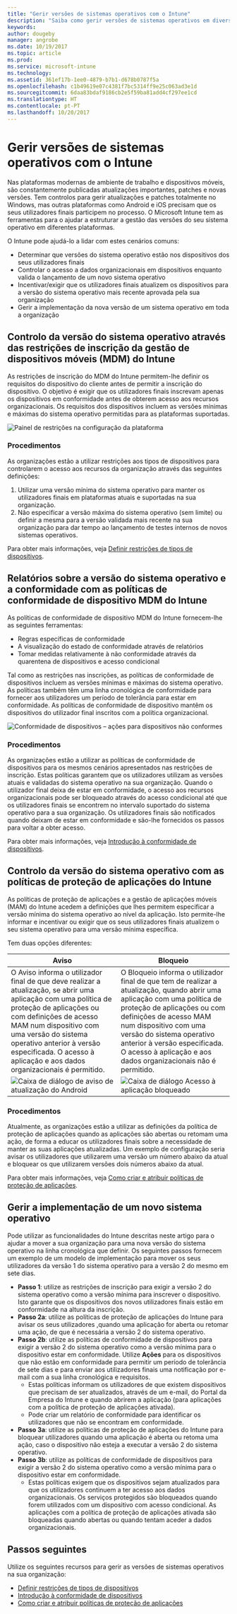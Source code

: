 ```yaml
---
title: "Gerir versões de sistemas operativos com o Intune"
description: "Saiba como gerir versões de sistemas operativos em diversas plataformas com o Microsoft Intune."
keywords: 
author: dougeby
manager: angrobe
ms.date: 10/19/2017
ms.topic: article
ms.prod: 
ms.service: microsoft-intune
ms.technology: 
ms.assetid: 361ef17b-1ee0-4879-b7b1-d678b0787f5a
ms.openlocfilehash: c1b49619e07c4381f7bc5314ff9e25c063ad3e1d
ms.sourcegitcommit: 6daa83bdaf9186cb2e5f59ba81add4cf297ee1cd
ms.translationtype: HT
ms.contentlocale: pt-PT
ms.lasthandoff: 10/20/2017
---
```

# <a name="manage-operating-system-versions-with-intune"></a>Gerir versões de sistemas operativos com o Intune
Nas plataformas modernas de ambiente de trabalho e dispositivos móveis, são constantemente publicadas atualizações importantes, patches e novas versões. Tem controlos para gerir atualizações e patches totalmente no Windows, mas outras plataformas como Android e iOS precisam que os seus utilizadores finais participem no processo.  O Microsoft Intune tem as ferramentas para o ajudar a estruturar a gestão das versões do seu sistema operativo em diferentes plataformas.

O Intune pode ajudá-lo a lidar com estes cenários comuns: 
- Determinar que versões do sistema operativo estão nos dispositivos dos seus utilizadores finais
- Controlar o acesso a dados organizacionais em dispositivos enquanto valida o lançamento de um novo sistema operativo
- Incentivar/exigir que os utilizadores finais atualizem os dispositivos para a versão do sistema operativo mais recente aprovada pela sua organização
- Gerir a implementação da nova versão de um sistema operativo em toda a organização
  
## <a name="operating-system-version-control-using-intune-mobile-device-management-mdm-enrollment-restrictions"></a>Controlo da versão do sistema operativo através das restrições de inscrição da gestão de dispositivos móveis (MDM) do Intune
As restrições de inscrição do MDM do Intune permitem-lhe definir os requisitos do dispositivo do cliente antes de permitir a inscrição do dispositivo. O objetivo é exigir que os utilizadores finais inscrevam apenas os dispositivos em conformidade antes de obterem acesso aos recursos organizacionais. Os requisitos dos dispositivos incluem as versões mínimas e máximas do sistema operativo permitidas para as plataformas suportadas.
 
![Painel de restrições na configuração da plataforma](./media/os-version-platform-configurations.png) 
 
### <a name="in-practice"></a>Procedimentos
As organizações estão a utilizar restrições aos tipos de dispositivos para controlarem o acesso aos recursos da organização através das seguintes definições: 
1. Utilizar uma versão mínima do sistema operativo para manter os utilizadores finais em plataformas atuais e suportadas na sua organização. 
2. Não especificar a versão máxima do sistema operativo (sem limite) ou definir a mesma para a versão validada mais recente na sua organização para dar tempo ao lançamento de testes internos de novos sistemas operativos.

Para obter mais informações, veja [Definir restrições de tipos de dispositivos](https://docs.microsoft.com/en-us/intune/enrollment-restrictions-set#set-device-type-restrictions).
 
## <a name="operating-system-version-reporting-and-compliance-with-intune-mdm-device-compliance-policies"></a>Relatórios sobre a versão do sistema operativo e a conformidade com as políticas de conformidade de dispositivo MDM do Intune
As políticas de conformidade de dispositivo MDM do Intune fornecem-lhe as seguintes ferramentas: 
- Regras específicas de conformidade
- A visualização do estado de conformidade através de relatórios
- Tomar medidas relativamente à não conformidade através da quarentena de dispositivos e acesso condicional

Tal como as restrições nas inscrições, as políticas de conformidade de dispositivos incluem as versões mínimas e máximas do sistema operativo. As políticas também têm uma linha cronológica de conformidade para fornecer aos utilizadores um período de tolerância para estar em conformidade. As políticas de conformidade de dispositivo mantêm os dispositivos do utilizador final inscritos com a política organizacional.

![Conformidade de dispositivos – ações para dispositivos não conformes](./media/os-version-actions-noncompliance.png) 

### <a name="in-practice"></a>Procedimentos
As organizações estão a utilizar as políticas de conformidade de dispositivos para os mesmos cenários apresentados nas restrições de inscrição. Estas políticas garantem que os utilizadores utilizam as versões atuais e validadas do sistema operativo na sua organização. Quando o utilizador final deixa de estar em conformidade, o acesso aos recursos organizacionais pode ser bloqueado através do acesso condicional até que os utilizadores finais se encontrem no intervalo suportado do sistema operativo para a sua organização. Os utilizadores finais são notificados quando deixam de estar em conformidade e são-lhe fornecidos os passos para voltar a obter acesso.   

Para obter mais informações, veja [Introdução à conformidade de dispositivos](https://docs.microsoft.com/en-us/intune/device-compliance-get-started).
 
## <a name="operating-system-version-controls-using-intune-app-protection-policies"></a>Controlo da versão do sistema operativo com as políticas de proteção de aplicações do Intune    
As políticas de proteção de aplicações e a gestão de aplicações móveis (MAM) do Intune acedem a definições que lhes permitem especificar a versão mínima do sistema operativo ao nível da aplicação. Isto permite-lhe informar e incentivar ou exigir que os seus utilizadores finais atualizem o seu sistema operativo para uma versão mínima específica.
 
Tem duas opções diferentes: 

|Aviso  |Bloqueio  |
|---------|---------|
|O Aviso informa o utilizador final de que deve realizar a atualização, se abrir uma aplicação com uma política de proteção de aplicações ou com definições de acesso MAM num dispositivo com uma versão do sistema operativo anterior à versão especificada. O acesso à aplicação e aos dados organizacionais é permitido.|O Bloqueio informa o utilizador final de que tem de realizar a atualização, quando abrir uma aplicação com uma política de proteção de aplicações ou com definições de acesso MAM num dispositivo com uma versão do sistema operativo anterior à versão especificada. O acesso à aplicação e aos dados organizacionais não é permitido.|
|![Caixa de diálogo de aviso de atualização do Android](./media/os-version-update-warning.png)    |![Caixa de diálogo Acesso à aplicação bloqueado](./media/os-version-access-blocked.png)          |

 
### <a name="in-practice"></a>Procedimentos
Atualmente, as organizações estão a utilizar as definições da política de proteção de aplicações quando as aplicações são abertas ou retomam uma ação, de forma a educar os utilizadores finais sobre a necessidade de manter as suas aplicações atualizadas. Um exemplo de configuração seria avisar os utilizadores que utilizarem uma versão um número abaixo da atual e bloquear os que utilizarem versões dois números abaixo da atual.
 
Para obter mais informações, veja [Como criar e atribuir políticas de proteção de aplicações](https://docs.microsoft.com/intune/app-protection-policies).

## <a name="managing-a-new-operating-system-version-rollout"></a>Gerir a implementação de um novo sistema operativo
Pode utilizar as funcionalidades do Intune descritas neste artigo para o ajudar a mover a sua organização para uma nova versão do sistema operativo na linha cronológica que definir. Os seguintes passos fornecem um exemplo de um modelo de implementação para mover os seus utilizadores da versão 1 do sistema operativo para a versão 2 do mesmo em sete dias.
- **Passo 1**: utilize as restrições de inscrição para exigir a versão 2 do sistema operativo como a versão mínima para inscrever o dispositivo. Isto garante que os dispositivos dos novos utilizadores finais estão em conformidade na altura da inscrição.
- **Passo 2a**: utilize as políticas de proteção de aplicações do Intune para avisar os seus utilizadores ,quando uma aplicação for aberta ou retomar uma ação, de que é necessária a versão 2 do sistema operativo.
- **Passo 2b**: utilize as políticas de conformidade de dispositivos para exigir a versão 2 do sistema operativo como a versão mínima para o dispositivo estar em conformidade. Utilize **Ações** para os dispositivos que não estão em conformidade para permitir um período de tolerância de sete dias e para enviar aos utilizadores finais uma notificação por e-mail com a sua linha cronológica e requisitos.
  -  Estas políticas informam os utilizadores de que existem dispositivos que precisam de ser atualizados, através de um e-mail, do Portal da Empresa do Intune e quando abrirem a aplicação (para aplicações com a política de proteção de aplicações ativada).
  - Pode criar um relatório de conformidade para identificar os utilizadores que não se encontram em conformidade. 
- **Passo 3a**: utilize as políticas de proteção de aplicações do Intune para bloquear utilizadores quando uma aplicação é aberta ou retoma uma ação, caso o dispositivo não esteja a executar a versão 2 do sistema operativo.
- **Passo 3b**: utilize as políticas de conformidade de dispositivos para exigir a versão 2 do sistema operativo como a versão mínima para o dispositivo estar em conformidade.
  - Estas políticas exigem que os dispositivos sejam atualizados para que os utilizadores continuem a ter acesso aos dados organizacionais. Os serviços protegidos são bloqueados quando forem utilizados com um dispositivo com acesso condicional. As aplicações com a política de proteção de aplicações ativada são bloqueadas quando abertas ou quando tentam aceder a dados organizacionais.

## <a name="next-steps"></a>Passos seguintes
Utilize os seguintes recursos para gerir as versões de sistemas operativos na sua organização: 

- [Definir restrições de tipos de dispositivos](https://docs.microsoft.com/en-us/intune/enrollment-restrictions-set#set-device-type-restrictions)
- [Introdução à conformidade de dispositivos](https://docs.microsoft.com/en-us/intune/device-compliance-get-started)
- [Como criar e atribuir políticas de proteção de aplicações](https://docs.microsoft.com/intune/app-protection-policies)
